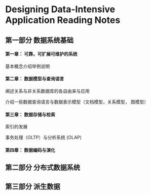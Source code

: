 # Designing Data-Intensive Application Reading Notes



## 第一部分 数据系统基础

#### 第一章： 可靠，可扩展可维护的系统

基本概念介绍举例说明

#### 第二章： 数据模型与查询语言

阐述关系与非关系数据库的各自由来与应用

介绍一些数据查询语言与数据表示模型（文档模型，关系模型， 图模型）

#### 第三章： 数据存储与检索

索引的发展

事务处理（OLTP）与分析系统 (OLAP)

#### 第四章： 数据编码与演化

## 第二部分 分布式数据系统

## 第三部分 派生数据

